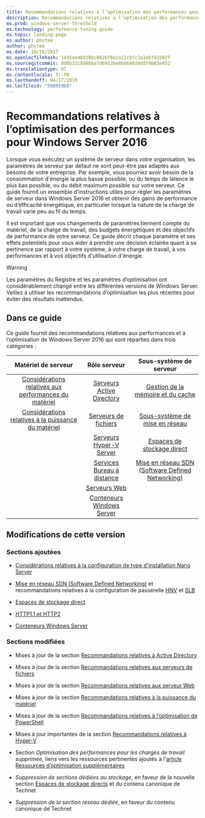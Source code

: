 ```yaml
---
title: Recommandations relatives à l’optimisation des performances pour Windows Server 2016
description: Recommandations relatives à l’optimisation des performances pour Windows Server 2016
ms.prod: windows-server-threshold
ms.technology: performance-tuning-guide
ms.topic: landing-page
ms.author: phstee
author: phstee
ms.date: 10/16/2017
ms.openlocfilehash: 1445ae40428bc8626f8e2a12cbfc2a1e6f41592f
ms.sourcegitcommit: 0d0b32c8986ba7db9536e0b8648d4ddf9b03e452
ms.translationtype: HT
ms.contentlocale: fr-FR
ms.lasthandoff: 04/17/2019
ms.locfileid: "59891960"
---
```

# <a name="performance-tuning-guidelines-for-windows-server-2016"></a>Recommandations relatives à l’optimisation des performances pour Windows Server 2016

Lorsque vous exécutez un système de serveur dans votre organisation, les paramètres de serveur par défaut ne sont peut-être pas adaptés aux besoins de votre entreprise. Par exemple, vous pourriez avoir besoin de la consommation d'énergie la plus basse possible, ou du temps de latence le plus bas possible, ou du débit maximum possible sur votre serveur. Ce guide fournit un ensemble d’instructions utiles pour régler les paramètres de serveur dans Windows Server 2016 et obtenir des gains de performance ou d’efficacité énergétique, en particulier lorsque la nature de la charge de travail varie peu au fil du temps.

Il est important que vos changements de paramètres tiennent compte du matériel, de la charge de travail, des budgets énergétiques et des objectifs de performance de votre serveur. Ce guide décrit chaque paramètre et ses effets potentiels pour vous aider à prendre une décision éclairée quant à sa pertinence par rapport à votre système, à votre charge de travail, à vos performances et à vos objectifs d'utilisation d'énergie.

> [!warning]
> Les paramètres du Registre et les paramètres d’optimisation ont considérablement changé entre les différentes versions de Windows Server. Veillez à utiliser les recommandations d’optimisation les plus récentes pour éviter des résultats inattendus.

## <a name="in-this-guide"></a>Dans ce guide
Ce guide fournit des recommandations relatives aux performances et à l’optimisation de Windows Server 2016 qui sont réparties dans trois catégories :

|Matériel de serveur | Rôle serveur | Sous-système de serveur |
|:---:|:---:|:---:|
|[Considérations relatives aux performances du matériel](hardware/index.md) |[Serveurs Active Directory](role/active-directory-server/index.md) |[Gestion de la mémoire et du cache](subsystem/cache-memory-management/index.md)|
|[Considérations relatives à la puissance du matériel](hardware/power.md)|[Serveurs de fichiers](role/file-server/index.md)|[Sous-système de mise en réseau](../../networking/technologies/network-subsystem/net-sub-performance-top.md)|
||[Serveurs Hyper-V Server](role/hyper-v-server/index.md)|[Espaces de stockage direct](subsystem/storage-spaces-direct/index.md)|
||[Services Bureau à distance](role/remote-desktop/session-hosts.md)|[Mise en réseau SDN (Software Defined Networking)](subsystem/software-defined-networking/index.md)|
||[Serveurs Web](role/web-server/index.md)||
||[Conteneurs Windows Server](role/windows-server-container/index.md)||


## <a name="changes-in-this-version"></a>Modifications de cette version

### <a name="sections-added"></a>Sections ajoutées
- [Considérations relatives à la configuration de type d'installation Nano Server](../../get-started/getting-started-with-nano-server.md)


- [Mise en réseau SDN (Software Defined Networking)](subsystem/software-defined-networking/index.md) et recommandations relatives à la configuration de passerelle [HNV](subsystem/software-defined-networking/hnv-gateway-performance.md) et [SLB](subsystem/software-defined-networking/slb-gateway-performance.md)

- [Espaces de stockage direct](subsystem/storage-spaces-direct/index.md)

- [HTTP1.1 et HTTP2](role/web-server/http-performance.md)

- [Conteneurs Windows Server](role/windows-server-container/index.md)

### <a name="sections-changed"></a>Sections modifiées

- Mises à jour de la section [Recommandations relatives à Active Directory](role/active-directory-server/index.md)

- Mises à jour de la section [Recommandations relatives aux serveurs de fichiers](role/file-server/index.md)

- Mises à jour de la section [Recommandations relatives aux serveur Web](role/web-server/index.md)

- Mises à jour de la section [Recommandations relatives à la puissance du matériel](hardware/power.md)

- Mises à jour de la section [Recommandations relatives à l’optimisation de PowerShell](powershell/index.md)

- Mises à jour importantes de la section [Recommandations relatives à Hyper-V](role/hyper-v-server/index.md)

- Section *Optimisation des performances pour les charges de travail supprimée*, liens vers les ressources pertinentes ajoutés à l'[article Ressources d’optimisation supplémentaires](additional-resources.md)

- *Suppression de sections dédiées au stockage*, en faveur de la nouvelle section [Espaces de stockage directs](subsystem/storage-spaces-direct/index.md) et du contenu canonique de Technet

- *Suppression de la section réseau dédiée*, en faveur du contenu canonique de Technet  
